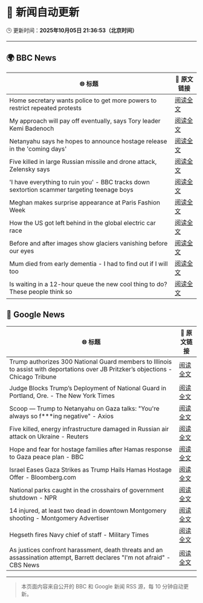 # 🧠 新闻自动更新

🕒 更新时间：**2025年10月05日 21:36:53（北京时间）**

---

## 🌍 BBC News

| 🌐 标题 | 🔗 原文链接 |
|--------|-------------|
| Home secretary wants police to get more powers to restrict repeated protests | [阅读全文](https://www.bbc.com/news/articles/c24rmdngrrjo?at_medium=RSS&at_campaign=rss) |
| My approach will pay off eventually, says Tory leader Kemi Badenoch | [阅读全文](https://www.bbc.com/news/articles/c1l81766g2qo?at_medium=RSS&at_campaign=rss) |
| Netanyahu says he hopes to announce hostage release in the 'coming days' | [阅读全文](https://www.bbc.com/news/articles/c5yqv4lz0geo?at_medium=RSS&at_campaign=rss) |
| Five killed in large Russian missile and drone attack, Zelensky says | [阅读全文](https://www.bbc.com/news/articles/czjvlgzmp4wo?at_medium=RSS&at_campaign=rss) |
| 'I have everything to ruin you' - BBC tracks down sextortion scammer targeting teenage boys | [阅读全文](https://www.bbc.com/news/articles/czrpedexleno?at_medium=RSS&at_campaign=rss) |
| Meghan makes surprise appearance at Paris Fashion Week | [阅读全文](https://www.bbc.com/news/articles/c1471r6e27jo?at_medium=RSS&at_campaign=rss) |
| How the US got left behind in the global electric car race | [阅读全文](https://www.bbc.com/news/articles/c8ex2l58en4o?at_medium=RSS&at_campaign=rss) |
| Before and after images show glaciers vanishing before our eyes | [阅读全文](https://www.bbc.com/news/articles/ce32ezzq6zlo?at_medium=RSS&at_campaign=rss) |
| Mum died from early dementia - I had to find out if I will too | [阅读全文](https://www.bbc.com/news/articles/ce32kx79e7eo?at_medium=RSS&at_campaign=rss) |
| Is waiting in a 12-hour queue the new cool thing to do? These people think so | [阅读全文](https://www.bbc.com/news/articles/cgq4e4vgz73o?at_medium=RSS&at_campaign=rss) |

## 📰 Google News

| 🌐 标题 | 🔗 原文链接 |
|--------|-------------|
| Trump authorizes 300 National Guard members to Illinois to assist with deportations over JB Pritzker’s objections - Chicago Tribune | [阅读全文](https://news.google.com/rss/articles/CBMihgFBVV95cUxOblpaSjhGSU5NUTRwLUgweklEYllXY0dmdWc5VFhIMzlLQVcxQkkyTm1jVDF0WnJoNzhSUGtXZVRXbzdlOXF2RkVvZEVxV2xpdDZwdm1BWWIxT3dNMlppeU84Z0NiX3VvTGJqUE9vYVhENFBENjRoYVpVaG9ndFJsYUhsMkJ3Zw?oc=5) |
| Judge Blocks Trump’s Deployment of National Guard in Portland, Ore. - The New York Times | [阅读全文](https://news.google.com/rss/articles/CBMikgFBVV95cUxNZTVjaGVVRUtkZmZLNHZISThVRk11Z1lWQ0o4VDJZTFE5YmNHR09HRTFXanNqeno2S0E4eXZCQXo5X1VNY0RDdW9rQ2p2VkhFVjZnM25pelRNc1ZiTUNMWWpKbjM2WlBiMWMzWkFCOXBFUF9PQzJGdHNIRmZheWhDR19CeFJ4LWE4NExxMFRTd01Vdw?oc=5) |
| Scoop — Trump to Netanyahu on Gaza talks: "You're always so f***ing negative" - Axios | [阅读全文](https://news.google.com/rss/articles/CBMigAFBVV95cUxPVkZkNmRjYUdwWGVaWUxLc0pvM0w3WHdrSTByN243UWhwamh0bE9KcjF4QzRtS3diRFVJU1pMVGUxSElLVGFwbWZPSHNkOUdnbnBYVXBvUHQ3UEM2NS0yUzcyM3Uxel9TN3NIWjAwWGhLdUlMd2dRZ0o4WV9VRzJNTw?oc=5) |
| Five killed, energy infrastructure damaged in Russian air attack on Ukraine - Reuters | [阅读全文](https://news.google.com/rss/articles/CBMixAFBVV95cUxNYjhRdHhuZS12UnViYWliU3A4ZjlITXVKQWs4OVRvWE1CTWRnVDdHVFBqNWNRS09HdnZyNHpTY3JzMFpxZEs0SXBrR0JmV2JWZWhwbmpWdldSTm9pV0JsUEpjUHotTVhOcTY2OWozOEJkODdYN3hzVTdVVDJmT25SeWtsLXAxU0RZS2FpaHlMQmxPZHZWRUxseU1vTk5WM25JVlNVU2VMVmVER3Y3VDdPSzlUcjRMQldUdHVyUGlONXE5YXJU?oc=5) |
| Hope and fear for hostage families after Hamas response to Gaza peace plan - BBC | [阅读全文](https://news.google.com/rss/articles/CBMiWkFVX3lxTE8tSEdVSWxkSWFMMDhQbUt0TmNqSDdNREoyaVFQTmI0YkdzVUhRVzEyNEhHQmRJdjlpYnNLNkVoMGJGQ0pOOFhfMVF4R3RlOVBVYnE3SENfRHNjUdIBX0FVX3lxTE54WVNQQzYydWhKMVpnaWJ1Ul9XNUFPSEdaZkhWTUQzNlR4SldubjNBTmt1ZDJWN1FWalY2Z2lCaGU1dUduNGsyY3JFNUxMbW5uelRXbnBSb0JTY2ZKdDlB?oc=5) |
| Israel Eases Gaza Strikes as Trump Hails Hamas Hostage Offer - Bloomberg.com | [阅读全文](https://news.google.com/rss/articles/CBMiwwFBVV95cUxPbTJEaFpRWGFERHNJLVR5RGtLYjZTbmc3Q3g0QnFzN1VTSGN2d1lqNnlzV0JjUXJmRFRVS3pnb3cyUDVKR0JCUkMyRlptUnZOQW5xOWcyWWQ2R1lnTi04dHJaLUFlT3h4ekxQWnQxVEI3SnNaTnBaaXRJaVo1WXZjZDFsTE0yVHB1YnhoU3ZObzR3T0tlMUNWVVczWVVxN0NkQWNuclhSUVlrUkxFVjhUX0NFcmZCMUNlRm05djVteE5yY2s?oc=5) |
| National parks caught in the crosshairs of government shutdown - NPR | [阅读全文](https://news.google.com/rss/articles/CBMihgFBVV95cUxQTm0yQWhFVFVsT3dtWHpNU1Qtem5BTXhOekxISlRDbkRrU3RXRFVRWEo0OWRJcnVKeGNkYVRrNGw0ZFFod3BTZjhSdk45Zy1vMDEtVDN0ODBvY3BiSG14cWUwNTN1ZHpUZEtNZVMtZ29ZRGNNQjVVSUdoR2Y2bXc0ZWcyMndVQQ?oc=5) |
| 14 injured, at least two dead in downtown Montgomery shooting - Montgomery Advertiser | [阅读全文](https://news.google.com/rss/articles/CBMi0AFBVV95cUxQQkNmbktWamRLS3ZlMjVHQktDZFpJUjFIZ09ZU296VWxRNldncEJsTmM0NWtWZk5ZWEIwdndQRXc4SWZkLUlUNlpQaXRnR1hzamxoQ3QzTXdicTd3S3VrVXlUU2g4WnZxazQyOGEzSlhyNDFFRm56RVhCWEhWYW4wY3VsLWU2VHdLTXdsNTRqSDFxM3Y3dUtna2RuQ3JSclFVa0NuQmFkUm5OMWlzQUhaTEhHZmRqZi0yVXVwS0Q4RlloN19JUndxRHRQTUhWSmlo?oc=5) |
| Hegseth fires Navy chief of staff - Military Times | [阅读全文](https://news.google.com/rss/articles/CBMimgFBVV95cUxPdlpSOW9abTAwS3cyQ0JMNXN0S0lpNmVySXE4S0U3VlNFMDdxeW1UOF8wWlc4Rm1vbW5hWFZhUGtJUENINEJjRDFNRE0tYURsUF9EY1BscHBNSDRGT1dkMVAyX3ZzaHRJWTNiaFEtdWFuTExwSF9CZmJJRlVPeGRaaWttYVRRYlFiT3Y1WnlKa3dfOUE1Q0pBQ3Zn?oc=5) |
| As justices confront harassment, death threats and an assassination attempt, Barrett declares "I'm not afraid" - CBS News | [阅读全文](https://news.google.com/rss/articles/CBMinAFBVV95cUxQRXJFVG9xSmtvaUZadlNqM1N3QzVqM2Jka3dLRkp5OERVZEpfN1NsVlc4Z19RVEpEWnZvQldxbk5nZmhDY1phQ0Z1dzhVZDhfdkxqYW9Rc0p3UlIzQXd3Q1hXd0dEdkxibUZyNWhBdENZUEZwSUZnS3ViY1BKbC1DX25uRF82SXdySkV6Nmw2dmFPZEk4X0xfcGZkVGTSAaIBQVVfeXFMUEJLNkJqbVhoOWV6MFJwREVoS1ZjSEFMVFdVY1VqdmZwRjlSZ3dtTzBYcS0tRGhiWjR3RHZFUkdfSkMwR2U1V3pjal9xVUlVdmxTRXdUNFRZU0VJSEdrVjBHNTg2bTVDUFpTc25aNExtY0w4ZjhPV3BYNVBDd0IyaEZ1UXJkVmJtOEVDd01QY3psRUUyS1RUWEladjJjQ0szTGVR?oc=5) |

---
> 本页面内容来自公开的 BBC 和 Google 新闻 RSS 源，每 10 分钟自动更新。